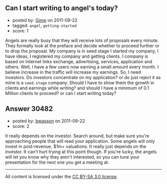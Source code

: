 ## Can I start writing to angel's today?

- posted by: [Gimp](https://stackexchange.com/users/-1/13350-gimp) on 2011-09-22
- tagged: `angel`, `getting-started`
- score: 1

Angels are really busy that they will receive lots of proposals every minute. They formally look at the preface and decide whether to proceed further or to drop the proposal. My company is in seed stage I started my company, I have ideas, I registered my company and getting clients. I company is based on Internet links exchange, advertising, services, application and others. Well, I have a few users now earning a small amount every month. I believe increase in the traffic will increase my earnings. So, I need investors. Do investors concentrate on my application? or do just reject it as mine is a `seed-stage` company. Should I have to show them the growth in clients and earnings while writing? and should I have a minimum of 0.1 Million clients to proceed? or can I start writing today?


## Answer 30482

- posted by: [bwasson](https://stackexchange.com/users/-1/12611-bwasson) on 2011-09-22
- score: 2

It really depends on the investor. Search around, but make sure you're approaching people that will read your application. Some angels will only invest in post-revenue, $1m+ valuations. It really just depends on the investor. It can't hurt trying at this point though. If you're lucky, the angels will let you know why they aren't interested, so you can tune your presentation for the next one you get a meeting at. 



---

All content is licensed under the [CC BY-SA 3.0 license](https://creativecommons.org/licenses/by-sa/3.0/).
